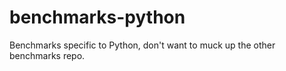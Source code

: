# benchmarks-python

Benchmarks specific to Python, don't want to muck up the other benchmarks repo.